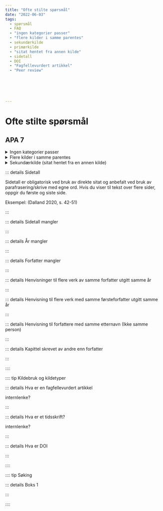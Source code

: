 ```yaml
---
title: "Ofte stilte spørsmål"
date: "2022-06-03"
tags:
  - spørsmål
  - FAQ
  - "ingen kategorier passer"
  - "flere kilder i samme parentes"
  - sekundærkilde
  - primærkilde
  - "sitat hentet fra annen kilde"
  - sidetall
  - DOI
  - "Fagfellevurdert artikkel"
  - "Peer review"






---
```


# Ofte stilte spørsmål 



 ## APA 7

 <style>
    details summary::-webkit-details-marker {
        color: green;
    }
</style>

 <details>
<summary>Ingen kategorier passer</summary>
Norsk apa-manual har flere eksempler enn Søk & Skriv: https://www.unit.no/tjenester/norsk-apa-referansestil

Finner du ingenting som passer her heller kan du lage din egen variant. Da er det viktig at du er konsekvent og at det i teksten din og litteraturlista kommer fram opplysninger som kan identifisere kilden.

Du trenger fire typer opplysninger for å lage en referanse:

Du trenger fire typer opplysninger for å lage en referanse:
+ **Hvem**: Forfatter, institusjon/organisasjon, departement osv
+ **Når**: Utgivelsestidspunkt. Vanligvis årstall, men for noen nettkilder må du også ha sist oppdatert dato.
+ **Tittel**: Tittel. Finns det ikke en tittel kan du lage en beskrivelse i skarpe klammer.
+ **Hvor**: Forlag, navn på nettsted, departement. Hvis du har DOI eller URL tar du dette med.
Til sammen blir dette:

Forfatter. (År). Tittel [evt. beskrivelse i skarpe klammer]. Utgiver. URL eller DOI

</details>

<details>
<summary>Flere kilder i samme parentes</summary>
Bruker du flere kilder i samme setning eller avsnitt kan disse settes i samme parentes. Du skiller dem med semikolon.

<span style="color:green">Ulike forfattere:</span> Kildene skal stå i alfabetisk rekkefølge.

Eksempel: (Bergersen, 2017, s. 39; Tvedt, 2021, s. 142)

<span style="color:green">Samme forfatter:</span> Kildene skal stå i kronologisk rekkefølge, eldste til nyeste. Sett komma mellom kildene.

Eksempel: (Johansen, 2005, s. 44, 2018, s. 93)

</details>

<details>

 <summary>Sekundærkilde (sitat hentet fra en annen kilde)</summary>

Viss du bruker et direkte eller indirekte sitat fra en annen kilde enn den du leser må du vise hvor denne kilden har hentet sitatet fra. Det kaller vi sekundærkilde. Kilden der sitatet opprinnelig stod kalles primærkilden. Det beste er å gå til primærkilden dersom dette er mulig. Er primærkilden vanskelig å få tak i, kan du vise til den sekundære kilden.

Eksempel: (Kvam, 2004, sitert i Kristiansen, 2022, s. 12)
I eksempelet skal Kvam ikke oppføres i litteraturlista fordi denne kilden ikke er lest
  

</details>

::: details Sidetall 

Sidetall er obligatorisk ved bruk av direkte sitat og anbefalt ved bruk av parafrasering/skrive med egne ord. Hvis du viser til tekst over flere sider, oppgir du første og siste side.

Eksempel: (Dalland 2020, s. 42-51)


:::  

::: details Sidetall mangler

:::

::: details År mangler

:::

::: details Forfatter mangler

:::

::: details Henvisninger til flere verk av samme forfatter utgitt samme år 

:::

::: details Henvisning til flere verk med samme førsteforfatter utgitt samme år 

:::

::: details Henvisning til forfattere med samme etternavn (Ikke samme person)

:::

::: details Kapittel skrevet av andre enn forfatter 

:::



::::


:::: tip Kildebruk og kildetyper

::: details Hva er en fagfellevurdert artikkel

internlenke?

:::

::: details Hva er et tidsskrift?

internlenke?

:::

::: details Hva er DOI

:::

::::

:::: tip Søking

::: details Boks 1

:::

::::









